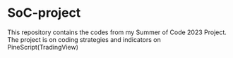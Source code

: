 # SoC-project
This repository contains the codes from my Summer of Code 2023 Project. The project is on coding strategies and indicators on PineScript(TradingView)
